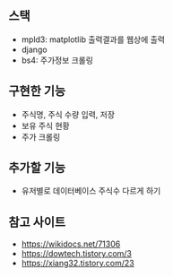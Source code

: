 ## 스택
- mpld3: matplotlib 출력결과를 웹상에 출력
- django
- bs4: 주가정보 크롤링

## 구현한 기능
- 주식명, 주식 수량 입력, 저장
- 보유 주식 현황
- 주가 크롤링

## 추가할 기능
- 유저별로 데이터베이스 주식수 다르게 하기

## 참고 사이트
- https://wikidocs.net/71306
- https://dowtech.tistory.com/3
- https://xiang32.tistory.com/23
